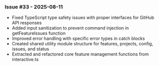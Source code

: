 ### Issue #33 - 2025-08-11
- Fixed TypeScript type safety issues with proper interfaces for GitHub API responses
- Added input sanitization to prevent command injection in getFeatureIssues function
- Improved error handling with specific error types in catch blocks
- Created shared utility module structure for features, projects, config, issues, and status
- Extracted and refactored core feature management functions from interactive.ts

